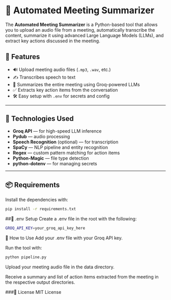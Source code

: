 # 🤖 Automated Meeting Summarizer

The **Automated Meeting Summarizer** is a Python-based tool that allows you to upload an audio file from a meeting, automatically transcribe the content, summarize it using advanced Large Language Models (LLMs), and extract key actions discussed in the meeting.

## 🧠 Features

- 🔊 Upload meeting audio files (`.mp3`, `.wav`, etc.)
- ✍️ Transcribes speech to text
- 🧾 Summarizes the entire meeting using Groq-powered LLMs
- ✅ Extracts key action items from the conversation
- 🛠️ Easy setup with `.env` for secrets and config

---

## 🧰 Technologies Used

- **Groq API** — for high-speed LLM inference
- **Pydub** — audio processing
- **Speech Recognition** (optional) — for transcription
- **SpaCy** — NLP pipeline and entity recognition
- **Regex** — custom pattern matching for action items
- **Python-Magic** — file type detection
- **python-dotenv** — for managing secrets

---

## 📦 Requirements

Install the dependencies with:

```bash
pip install -r requirements.txt
```

##🔐 .env Setup
Create a .env file in the root with the following:

```bash
GROQ_API_KEY=your_groq_api_key_here
```

🚀 How to Use
Add your .env file with your Groq API key.

Run the tool with:

```bash
python pipeline.py
```
Upload your meeting audio file in the data directory.

Receive a summary and list of action items extracted from the meeting in the respective output directories.

###📝 License
MIT License


